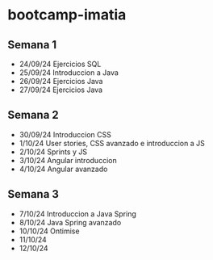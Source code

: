 # bootcamp-imatia
## Semana 1
- 24/09/24 Ejercicios SQL
- 25/09/24 Introduccion a Java
- 26/09/24 Ejercicios Java
- 27/09/24 Ejercicios Java

## Semana 2
- 30/09/24 Introduccion CSS
- 1/10/24 User stories, CSS avanzado e introduccion a JS
- 2/10/24 Sprints y JS
- 3/10/24 Angular introduccion
- 4/10/24 Angular avanzado

## Semana 3
- 7/10/24 Introduccion a Java Spring
- 8/10/24 Java Spring avanzado
- 10/10/24 Ontimise
- 11/10/24
- 12/10/24
